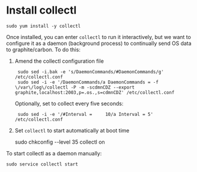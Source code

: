 # Install collectl

	sudo yum install -y collectl

Once installed, you can enter `collectl` to run it interactively, but we want to configure it as a daemon (background process) to continually send OS data to graphite/carbon. To do this: 

1. Amend the collectl configuration file

		sudo sed -i.bak -e 's/DaemonCommands/#DaemonCommands/g' /etc/collectl.conf
		sudo sed -i -e '/DaemonCommands/a DaemonCommands = -f \/var\/log\/collectl -P -m -scdmnCDZ --export graphite,localhost:2003,p=.os.,s=cdmnCDZ' /etc/collectl.conf

	Optionally, set to collect every five seconds: 

		sudo sed -i -e '/#Interval =     10/a Interval = 5' /etc/collectl.conf

2. Set `collectl` to start automatically at boot time

	sudo chkconfig --level 35 collectl on

To start collectl as a daemon manually: 

	sudo service collectl start



